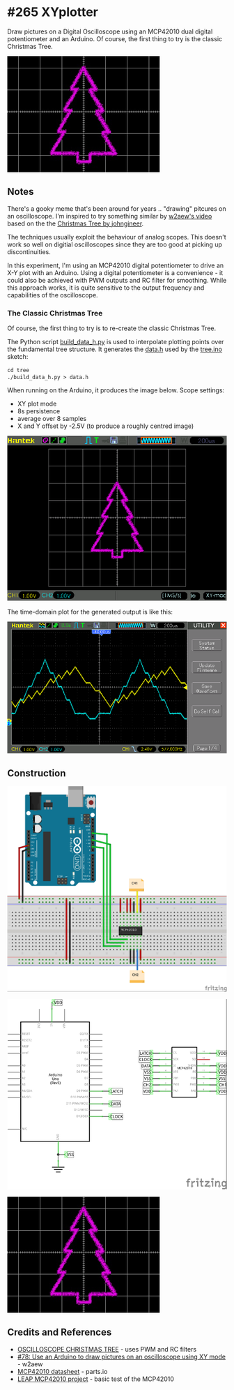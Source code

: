 # #265 XYplotter

Draw pictures on a Digital Oscilloscope using an MCP42010 dual digital potentiometer and an Arduino.
Of course, the first thing to try is the classic Christmas Tree.

![Build](./assets/XYplotter_build.jpg?raw=true)

## Notes

There's a gooky meme that's been around for years .. "drawing" pitcures on an oscilloscope.
I'm inspired to try something similar by [w2aew's video](https://youtu.be/Dx9N91FnPdo?list=PL049620539B359102)
based on the the [Christmas Tree by johngineer](http://www.johngineer.com/blog/?p=648).

The techniques usually exploit the behaviour of analog scopes.
This doesn't work so well on digitial oscilloscopes since they are too good at picking up discontinuities.

In this experiment, I'm using an MCP42010 digital potentiometer to drive an X-Y plot with an Arduino.
Using a digital potentiometer is a convenience - it could also be achieved with PWM outputs and RC filter
for smoothing. While this approach works, it is quite sensitive to the output frequency and capabilities
of the oscilloscope.

### The Classic Christmas Tree

Of course, the first thing to try is to re-create the classic Christmas Tree.

The Python script [build_data_h.py](./tree/build_data_h.py) is used to interpolate plotting points
over the fundamental tree structure. It generates the [data.h](./tree/data.h) used by the
[tree.ino](./tree/tree.ino) sketch:

```
cd tree
./build_data_h.py > data.h
```

When running on the Arduino, it produces the image below. Scope settings:

* XY plot mode
* 8s persistence
* average over 8 samples
* X and Y offset by -2.5V (to produce a roughly centred image)

![scope_tree](./assets/scope_tree.gif?raw=true)

The time-domain plot for the generated output is like this:

![scope_tree_xt](./assets/scope_tree_xt.gif?raw=true)

## Construction

![Breadboard](./assets/XYplotter_bb.jpg?raw=true)

![Schematic](./assets/XYplotter_schematic.jpg?raw=true)

![Build](./assets/XYplotter_build.jpg?raw=true)

## Credits and References
* [OSCILLOSCOPE CHRISTMAS TREE](http://www.johngineer.com/blog/?p=648) - uses PWM and RC filters
* [#78: Use an Arduino to draw pictures on an oscilloscope using XY mode](https://youtu.be/Dx9N91FnPdo?list=PL049620539B359102) - w2aew
* [MCP42010 datasheet](http://parts.io/detail/1372149/MCP42010-I%2FSL) - parts.io
* [LEAP MCP42010 project](../../Electronics101/DigitalPots/MCP42010) - basic test of the MCP42010
